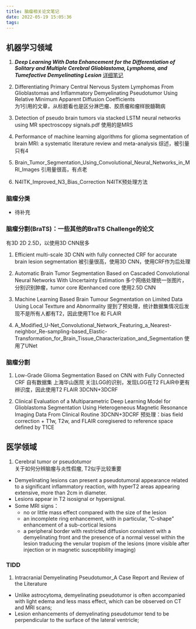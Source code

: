 ```yaml
---
title: 脑瘤相关论文笔记  
date: 2022-05-19 15:05:36
tags:
---
```

## 机器学习领域
1. ***Deep Learning With Data Enhancement for the Differentiation of Solitary and Multiple Cerebral Glioblastoma, Lymphoma, and Tumefactive Demyelinating Lesion*** [详细笔记](./Deep_Learning_With_Data_Enhancement_for_the_Differentiation_of_Solitary_and_Multiple_Cerebral_Glioblastoma_Lymphoma_and_Tumefactive_Demyelinating_Lesion/notes.pdf)

2. Differentiating Primary Central Nervous System Lymphomas From Glioblastomas and Inflammatory Demyelinating Pseudotumor Using Relative Minimum Apparent Diffusion Coefficients   
为1引用的文章，从标题看也是区分淋巴瘤、胶质瘤和瘤样脱髓鞘病

3. Detection of pseudo brain tumors via stacked LSTM neural networks using MR spectroscopy signals.pdf 使用的是MRS   

4. Performance of machine learning algorithms for glioma segmentation of brain MRI: a systematic literature review and meta-analysis 综述，被引量只有4

5. Brain_Tumor_Segmentation_Using_Convolutional_Neural_Networks_in_MRI_Images 引用量很高，有点老  

6. N4ITK_Improved_N3_Bias_Correction N4ITK预处理方法  

### 脑瘤分类
* 待补充

### 脑瘤分割(BraTS)：一些其他的BraTS Challenge的论文  
有3D 2D 2.5D，以使用3D CNN居多
1. Efficient multi-scale 3D CNN with fully connected CRF for accurate brain lesion segmentation 被引量很高，使用3D CNN，使用CRF作为后处理  

2. Automatic Brain Tumor Segmentation Based on Cascaded Convolutional Neural Networks With Uncertainty Estimation 多个网络处理统一张图片，分别识别肿瘤，tumor core 和enhanced core 使用2.5D CNN

3. Machine Learning Based Brain Tumour Segmentation on Limited Data Using Local Textture and Abnormality 提到了预处理，统计数据集情况后发现不是所有人都有T2，因此使用T1ce 和 FLAIR  

4. A_Modified_U-Net_Convolutional_Network_Featuring_a_Nearest-neighbor_Re-sampling-based_Elastic-Transformation_for_Brain_Tissue_Characterization_and_Segmentation 使用了UNet  


### 脑瘤分割
1. Low-Grade Glioma Segmentation Based on CNN with Fully Connected CRF 自有数据集 上海华山医院 关注LGG的识别，发现LGG在T2 FLAIR中更有辨识度，因此使用T2 FLAIR 3DCNN+3DCRF  

2. Clinical Evaluation of a Multiparametric Deep Learning Model for Glioblastoma Segmentation Using Heterogeneous Magnetic Resonance Imaging Data From Clinical Routine 3DCNN+3DCRF 预处理：bias field correction +  T1w, T2w, and FLAIR coregisered to reference space defined by T1CE

## 医学领域
1. Cerebral tumor or pseudotumor   
关于如何分辨脑瘤与炎性假瘤, T2似乎比较重要
* Demyelinating lesions can present a pseudotumoral appearance related to a significant inflammatory reaction, with hyperT2 areas appearing extensive, more than 2cm in diameter.
* Lesions appear in T2 isosignal or hypersignal.
* Some MRI signs：
    * no or little mass effect compared with the size of the lesion
    * an incomplete ring enhancement, with in particular, “C-shape” enhancement of a sub-cortical lesions
    * a peripheral border with restricted diffusion consistent with a demyelinating front and the presence of a normal vessel within the lesion traducing the venular tropism of the lesions (more visible after injection or in magnetic susceptibility imaging)

### TIDD
1. Intracranial Demyelinating Pseudotumor_A Case Report and Review of the Literature
* Unlike astrocytoma, demyelinating pseudotumor is often accompanied with light edema and less mass effect, which can be observed on CT and MRI scans;
* Lesion enhancements of demyelinating pseudotumor tend to be perpendicular to the surface of the lateral ventricle;

